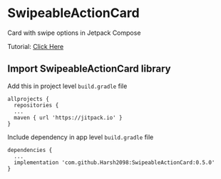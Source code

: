 # SwipeableActionCard
Card with swipe options in Jetpack Compose

Tutorial: [Click Here](https://medium.com/@harsh_mahajan/swipe-for-action-cards-like-gmail-in-jetpack-compose-22e7e889cb17)

## Import SwipeableActionCard library

Add this in project level `build.gradle` file
```
allprojects {
  repositories {
  ...
  maven { url 'https://jitpack.io' }  
}
```

Include dependency  in app level `build.gradle` file
```
dependencies {
  ...
  implementation 'com.github.Harsh2098:SwipeableActionCard:0.5.0'
}
```

